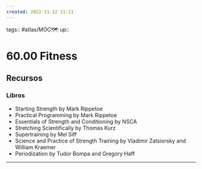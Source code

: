 ```yaml
---
created: 2022-11-12 11:11
---
```

tags:: #atlas/MOC🗺 
up::
# 60.00 Fitness
## Recursos
### Libros
- Starting Strength by Mark Rippetoe
- Practical Programming by Mark Rippetoe
- Essentials of Strength and Conditioning by NSCA
- Stretching Scientifically by Thomas Kurz
- Supertraining by Mel Siff
- Science and Practice of Strength Training by Vladimir Zatsiorsky and William Kraemer
- Periodization by Tudor Bompa and Gregory Haff
___
